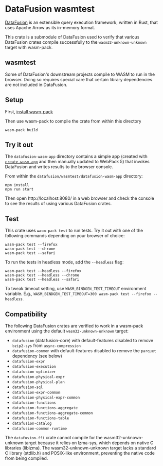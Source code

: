 <!---
  Licensed to the Apache Software Foundation (ASF) under one
  or more contributor license agreements.  See the NOTICE file
  distributed with this work for additional information
  regarding copyright ownership.  The ASF licenses this file
  to you under the Apache License, Version 2.0 (the
  "License"); you may not use this file except in compliance
  with the License.  You may obtain a copy of the License at

    http://www.apache.org/licenses/LICENSE-2.0

  Unless required by applicable law or agreed to in writing,
  software distributed under the License is distributed on an
  "AS IS" BASIS, WITHOUT WARRANTIES OR CONDITIONS OF ANY
  KIND, either express or implied.  See the License for the
  specific language governing permissions and limitations
  under the License.
-->

# DataFusion wasmtest

[DataFusion][df] is an extensible query execution framework, written in Rust, that uses Apache Arrow as its in-memory format.

This crate is a submodule of DataFusion used to verify that various DataFusion crates compile successfully to the
`wasm32-unknown-unknown` target with wasm-pack.

[df]: https://crates.io/crates/datafusion

## wasmtest

Some of DataFusion's downstream projects compile to WASM to run in the browser. Doing so requires special care that certain library dependencies are not included in DataFusion.

## Setup

First, [install wasm-pack](https://drager.github.io/wasm-pack/installer/)

Then use wasm-pack to compile the crate from within this directory

```shell
wasm-pack build
```

## Try it out

The `datafusion-wasm-app` directory contains a simple app (created with [`create-wasm-app`](https://github.com/rustwasm/create-wasm-app) and then manually updated to WebPack 5) that invokes DataFusion and writes results to the browser console.

From within the `datafusion/wasmtest/datafusion-wasm-app` directory:

```shell
npm install
npm run start
```

Then open http://localhost:8080/ in a web browser and check the console to see the results of using various DataFusion crates.

## Test

This crate uses `wasm-pack test` to run tests. Try it out with one of the following commands depending on your browser of choice:

```shell
wasm-pack test --firefox
wasm-pack test --chrome
wasm-pack test --safari
```

To run the tests in headless mode, add the `--headless` flag:

```shell
wasm-pack test --headless --firefox
wasm-pack test --headless --chrome
wasm-pack test --headless --safari
```

To tweak timeout setting, use `WASM_BINDGEN_TEST_TIMEOUT` environment variable. E.g., `WASM_BINDGEN_TEST_TIMEOUT=300 wasm-pack test --firefox --headless`.

## Compatibility

The following DataFusion crates are verified to work in a wasm-pack environment using the default `wasm32-unknown-unknown` target:

- `datafusion` (datafusion-core) with default-features disabled to remove `bzip2-sys` from `async-compression`
- `datafusion-common` with default-features disabled to remove the `parquet` dependency (see below)
- `datafusion-expr`
- `datafusion-execution`
- `datafusion-optimizer`
- `datafusion-physical-expr`
- `datafusion-physical-plan`
- `datafusion-sql`
- `datafusion-expr-common`
- `datafusion-physical-expr-common`
- `datafusion-functions`
- `datafusion-functions-aggregate`
- `datafusion-functions-aggregate-common`
- `datafusion-functions-table`
- `datafusion-catalog`
- `datafusion-common-runtime`

The `datafusion-ffi` crate cannot compile for the wasm32-unknown-unknown target because it relies on lzma-sys, which depends on native C libraries (liblzma). The wasm32-unknown-unknown target lacks a standard C library (stdlib.h) and POSIX-like environment, preventing the native code from being compiled.
